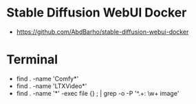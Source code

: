 # Stable Diffusion WebUI Docker

* https://github.com/AbdBarho/stable-diffusion-webui-docker

# Terminal

* find . -name 'Comfy*'
* find . -name 'LTXVideo*'
* find . -name '*' -exec file {} \; | grep -o -P '^.+: \w+ image'